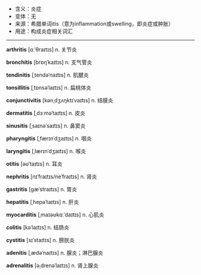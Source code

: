 - <span class="definition">含义：炎症</span>
- <span class="definition">变体：无</span>
- <span class="definition">来源：希腊单词itis（意为inflammation或swelling，即炎症或肿胀）</span>
- <span class="definition">用途：构成炎症相关词汇</span>


---


<span class="vocabulary">**arthritis**</span> [ɑːˈθraɪtɪs] n. 关节炎 

<span class="vocabulary">**bronchitis**</span> [brɒŋˈkaɪtɪs] n. 支气管炎

<span class="vocabulary">**tendinitis**</span> [ˌtendəˈnaɪtɪs] n. 肌腱炎

<span class="vocabulary">**tonsillitis**</span> [ˌtɒnsəˈlaɪtɪs] n. 扁桃体炎  

<span class="vocabulary">**conjunctivitis**</span> [kənˌdʒʌŋktɪˈvaɪtɪs] n. 结膜炎

<span class="vocabulary">**dermatitis**</span> [ˌdɜːməˈtaɪtɪs] n. 皮炎

<span class="vocabulary">**sinusitis**</span> [ˌsaɪnəˈsaɪtɪs] n. 鼻窦炎

<span class="vocabulary">**pharyngitis**</span> [ˌfærɪnˈdʒaɪtɪs] n. 咽炎

<span class="vocabulary">**laryngitis**</span> [ˌlærɪnˈdʒaɪtɪs] n. 喉炎

<span class="vocabulary">**otitis**</span> [əʊˈtaɪtɪs] n. 耳炎

<span class="vocabulary">**nephritis**</span> [nɪˈfraɪtɪs/neˈfraɪtɪs] n. 肾炎

<span class="vocabulary">**gastritis**</span> [ɡæˈstraɪtɪs] n. 胃炎

<span class="vocabulary">**hepatitis**</span> [ˌhepəˈtaɪtɪs] n. 肝炎

<span class="vocabulary">**myocarditis**</span> [ˌmaɪəʊkɑːˈdaɪtɪs] n. 心肌炎

<span class="vocabulary">**colitis**</span> [kəˈlaɪtɪs] n. 结肠炎

<span class="vocabulary">**cystitis**</span> [sɪˈstaɪtɪs] n. 膀胱炎

<span class="vocabulary">**adenitis**</span> [ˌædəˈnaɪtɪs] n. 腺炎；淋巴腺炎

<span class="vocabulary">**adrenalitis**</span> [əˌdrenəˈlaɪtɪs] n. 肾上腺炎
